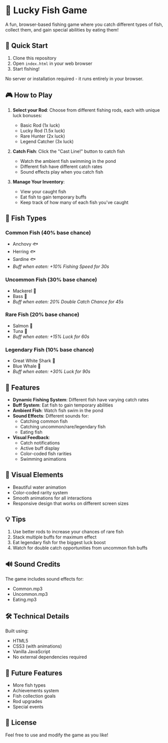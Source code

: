 # 🎣 Lucky Fish Game

A fun, browser-based fishing game where you catch different types of fish, collect them, and gain special abilities by eating them!

## 🚀 Quick Start

1. Clone this repository
2. Open `index.html` in your web browser
3. Start fishing!

No server or installation required - it runs entirely in your browser.

## 🎮 How to Play

1. **Select your Rod**: Choose from different fishing rods, each with unique luck bonuses:
   - Basic Rod (1x luck)
   - Lucky Rod (1.5x luck)
   - Rare Hunter (2x luck)
   - Legend Catcher (3x luck)

2. **Catch Fish**: Click the "Cast Line!" button to catch fish
   - Watch the ambient fish swimming in the pond
   - Different fish have different catch rates
   - Sound effects play when you catch fish

3. **Manage Your Inventory**: 
   - View your caught fish
   - Eat fish to gain temporary buffs
   - Keep track of how many of each fish you've caught

## 🐠 Fish Types

### Common Fish (40% base chance)
- Anchovy 🐟
- Herring 🐟
- Sardine 🐟
- *Buff when eaten: +10% Fishing Speed for 30s*

### Uncommon Fish (30% base chance)
- Mackerel 🐠
- Bass 🐠
- *Buff when eaten: 20% Double Catch Chance for 45s*

### Rare Fish (20% base chance)
- Salmon 🐡
- Tuna 🐡
- *Buff when eaten: +15% Luck for 60s*

### Legendary Fish (10% base chance)
- Great White Shark 🦈
- Blue Whale 🐋
- *Buff when eaten: +30% Luck for 90s*

## 🎯 Features

- **Dynamic Fishing System**: Different fish have varying catch rates
- **Buff System**: Eat fish to gain temporary abilities
- **Ambient Fish**: Watch fish swim in the pond
- **Sound Effects**: Different sounds for:
  - Catching common fish
  - Catching uncommon/rare/legendary fish
  - Eating fish
- **Visual Feedback**:
  - Catch notifications
  - Active buff display
  - Color-coded fish rarities
  - Swimming animations

## 🎨 Visual Elements

- Beautiful water animation
- Color-coded rarity system
- Smooth animations for all interactions
- Responsive design that works on different screen sizes

## 💡 Tips

1. Use better rods to increase your chances of rare fish
2. Stack multiple buffs for maximum effect
3. Eat legendary fish for the biggest luck boost
4. Watch for double catch opportunities from uncommon fish buffs

## 🔊 Sound Credits

The game includes sound effects for:
- Common.mp3
- Uncommon.mp3
- Eating.mp3

## 🛠 Technical Details

Built using:
- HTML5
- CSS3 (with animations)
- Vanilla JavaScript
- No external dependencies required

## 🌟 Future Features

- More fish types
- Achievements system
- Fish collection goals
- Rod upgrades
- Special events

## 📝 License

Feel free to use and modify the game as you like! 
